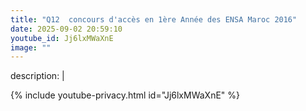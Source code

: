 ```yaml
---
title: "Q12  concours d'accès en 1ère Année des ENSA Maroc 2016"
date: 2025-09-02 20:59:10 
youtube_id: Jj6lxMWaXnE
image: ""
---
```

description: |
  
{% include youtube-privacy.html id="Jj6lxMWaXnE" %}
